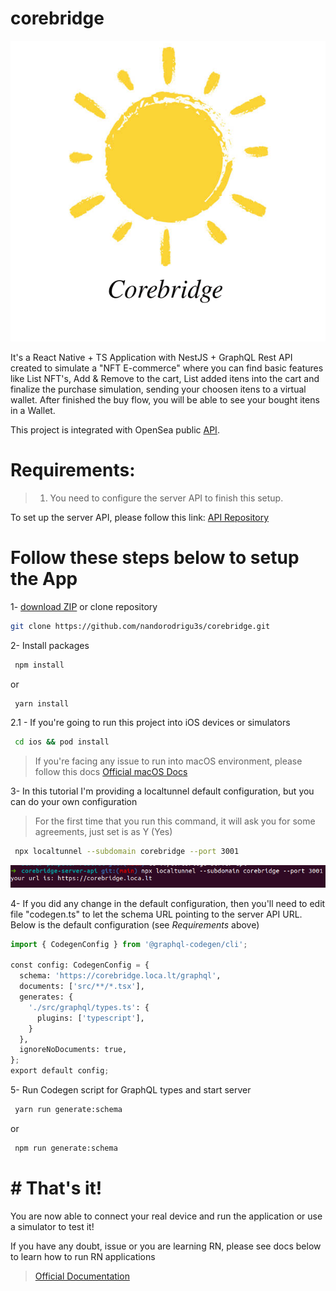 # corebridge

<p align="center">
  <img src="https://github.com/nandorodrigu3s/corebridge-server-api/blob/main/logo/logo_612.png" />
</p>

<p>It's a React Native + TS Application with NestJS + GraphQL Rest API created to simulate
a "NFT E-commerce" where you can find basic features like List NFT's, Add & Remove to the cart,
List added itens into the cart and finalize the purchase simulation, sending your choosen itens to a virtual
wallet. After finished the buy flow, you will be able to see your bought itens in a Wallet.</p>

This project is integrated with OpenSea public [API](https://docs.opensea.io/reference/api-overview).

# Requirements:
> 1. You need to configure the server API to finish this setup.

To set up the server API, please follow this link: [API Repository](https://github.com/nandorodrigu3s/corebridge-server-api)


# Follow these steps below to setup the App

1- [download ZIP](https://github.com/nandorodrigu3s/corebridge/archive/refs/heads/main.zip) or clone repository

```bash
git clone https://github.com/nandorodrigu3s/corebridge.git
```

2- Install packages
```bash
 npm install
```
or
```bash
 yarn install
```

2.1 - If you're going to run this project into iOS devices or simulators
```bash
 cd ios && pod install
```

> If you're facing any issue to run into macOS environment, please follow this docs [Official macOS Docs](https://help.apple.com/xcode/mac/current/#/devfd9e28378)


3- In this tutorial I'm providing a localtunnel default configuration, but you can do your own configuration
> For the first time that you run this command, it will ask you for some agreements, just set is as Y (Yes)
```bash
 npx localtunnel --subdomain corebridge --port 3001
```
![expected output](https://github.com/nandorodrigu3s/corebridge/blob/main/imgs/core_host.png)

4- If you did any change in the default configuration, then you'll need to edit file "codegen.ts" to let the schema URL pointing to the server API URL. Below is the default configuration (see *Requirements* above)
```python
import { CodegenConfig } from '@graphql-codegen/cli';
 
const config: CodegenConfig = {
  schema: 'https://corebridge.loca.lt/graphql',
  documents: ['src/**/*.tsx'],
  generates: {
    './src/graphql/types.ts': {
      plugins: ['typescript'],
    }
  },
  ignoreNoDocuments: true,
};
export default config;
```

5- Run Codegen script for GraphQL types and start server
```bash
 yarn run generate:schema
```
or
```bash
 npm run generate:schema
```

# # That's it!

You are now able to connect your real device and run the application
or use a simulator to test it!

If you have any doubt, issue or you are learning RN, please see docs below to learn how to run RN applications
> [Official Documentation](https://reactnative.dev/docs/running-on-device)